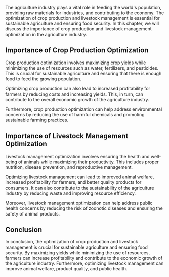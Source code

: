 
The agriculture industry plays a vital role in feeding the world's population, providing raw materials for industries, and contributing to the economy. The optimization of crop production and livestock management is essential for sustainable agriculture and ensuring food security. In this chapter, we will discuss the importance of crop production and livestock management optimization in the agriculture industry.

Importance of Crop Production Optimization
------------------------------------------

Crop production optimization involves maximizing crop yields while minimizing the use of resources such as water, fertilizers, and pesticides. This is crucial for sustainable agriculture and ensuring that there is enough food to feed the growing population.

Optimizing crop production can also lead to increased profitability for farmers by reducing costs and increasing yields. This, in turn, can contribute to the overall economic growth of the agriculture industry.

Furthermore, crop production optimization can help address environmental concerns by reducing the use of harmful chemicals and promoting sustainable farming practices.

Importance of Livestock Management Optimization
-----------------------------------------------

Livestock management optimization involves ensuring the health and well-being of animals while maximizing their productivity. This includes proper nutrition, disease prevention, and reproductive management.

Optimizing livestock management can lead to improved animal welfare, increased profitability for farmers, and better quality products for consumers. It can also contribute to the sustainability of the agriculture industry by reducing waste and improving resource efficiency.

Moreover, livestock management optimization can help address public health concerns by reducing the risk of zoonotic diseases and ensuring the safety of animal products.

Conclusion
----------

In conclusion, the optimization of crop production and livestock management is crucial for sustainable agriculture and ensuring food security. By maximizing yields while minimizing the use of resources, farmers can increase profitability and contribute to the economic growth of the agriculture industry. Furthermore, optimizing livestock management can improve animal welfare, product quality, and public health.
